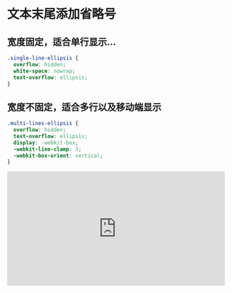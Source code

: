 # 文本末尾添加省略号

## 宽度固定，适合单行显示...

```css
.single-line-ellipsis {
  overflow: hidden;
  white-space: nowrap;
  text-overflow: ellipsis;
}
```

## 宽度不固定，适合多行以及移动端显示

```css
.multi-lines-ellipsis {
  overflow: hidden;
  text-overflow: ellipsis;
  display: -webkit-box;
  -webkit-line-clamp: 3;
  -webkit-box-orient: vertical;
}
```

<iframe height="265" style="width: 100%;" scrolling="no" title="LYppwBy" src="https://codepen.io/builden/embed/LYppwBy?height=265&theme-id=dark&default-tab=css,result" frameborder="no" allowtransparency="true" allowfullscreen="true" loading="lazy">
  See the Pen <a href='https://codepen.io/builden/pen/LYppwBy'>LYppwBy</a> by builden
  (<a href='https://codepen.io/builden'>@builden</a>) on <a href='https://codepen.io'>CodePen</a>.
</iframe>
